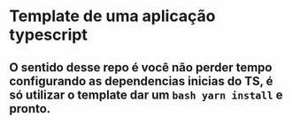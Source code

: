 # Template de uma aplicação typescript

## O sentido desse repo é você não perder tempo configurando as dependencias inicias do TS, é só utilizar o template dar um ```bash yarn install``` e pronto.
